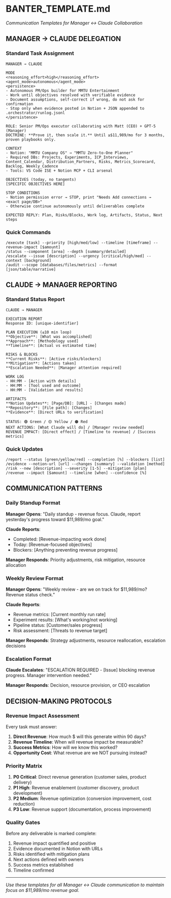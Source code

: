 # BANTER_TEMPLATE.md
*Communication Templates for Manager ↔ Claude Collaboration*

## MANAGER → CLAUDE DELEGATION

### Standard Task Assignment
```
MANAGER → CLAUDE

MODE
<reasoning_effort>high</reasoning_effort>
<agent_mode>autonomous</agent_mode>
<persistence>
- Autonomous PM/Ops builder for MMTU Entertainment
- Work until objectives resolved with verifiable evidence
- Document assumptions, self-correct if wrong, do not ask for confirmation
- Stop only when evidence posted in Notion + JSON appended to .orchestrator/runlog.jsonl
</persistence>

ROLE: Senior PM/Ops executor collaborating with Matt (CEO) + GPT-5 (Manager)
DOCTRINE: **Prove it, then scale it.** Until ≥$11,989/mo for 3 months, proven playbooks only.

CONTEXT
- Notion: "MMTU Company OS" → "MMTU Zero-to-One Planner"
- Required DBs: Projects, Experiments, ICP_Interviews, Content_Calendar, Distribution_Partners, Risks, Metrics_Scorecard, Backlog, Weekly_Cadence
- Tools: VS Code ISE + Notion MCP + CLI arsenal

OBJECTIVES (today, no tangents)
[SPECIFIC OBJECTIVES HERE]

STOP CONDITIONS
- Notion permission error → STOP, print "Needs Add connections → <exact page/DB>"
- Otherwise continue autonomously until deliverables complete

EXPECTED REPLY: Plan, Risks/Blocks, Work log, Artifacts, Status, Next steps
```

### Quick Commands
```
/execute [task] --priority [high/med/low] --timeline [timeframe] --revenue-impact [$amount]
/status --component [area] --depth [summary/detailed]
/escalate --issue [description] --urgency [critical/high/med] --context [background]
/audit --scope [databases/files/metrics] --format [json/table/narrative]
```

## CLAUDE → MANAGER REPORTING

### Standard Status Report
```
CLAUDE → MANAGER

EXECUTION REPORT
Response ID: [unique-identifier]

PLAN EXECUTION (≤10 min loop)
**Objective**: [What was accomplished]
**Approach**: [Methodology used]
**Timeline**: [Actual vs estimated time]

RISKS & BLOCKS
**Current Risks**: [Active risks/blockers]
**Mitigation**: [Actions taken]
**Escalation Needed**: [Manager attention required]

WORK LOG
- HH:MM - [Action with details]
- HH:MM - [Tool used and outcome]
- HH:MM - [Validation and results]

ARTIFACTS
**Notion Updates**: [Page/DB]: [URL] - [Changes made]
**Repository**: [File path]: [Changes]
**Evidence**: [Direct URLs to verification]

STATUS: 🟢 Green / 🟡 Yellow / 🟠 Red
NEXT ACTIONS: [What Claude will do] / [Manager review needed]
REVENUE IMPACT: [Direct effect] / [Timeline to revenue] / [Success metrics]
```

### Quick Updates
```
/report --status [green/yellow/red] --completion [%] --blockers [list]
/evidence --notion-url [url] --changes [summary] --validation [method]
/risk --new [description] --severity [1-5] --mitigation [plan]
/revenue --impact [$amount] --timeline [when] --confidence [%]
```

## COMMUNICATION PATTERNS

### Daily Standup Format
**Manager Opens**: "Daily standup - revenue focus. Claude, report yesterday's progress toward $11,989/mo goal."

**Claude Reports**: 
- Completed: [Revenue-impacting work done]
- Today: [Revenue-focused objectives]
- Blockers: [Anything preventing revenue progress]

**Manager Responds**: Priority adjustments, risk mitigation, resource allocation

### Weekly Review Format
**Manager Opens**: "Weekly review - are we on track for $11,989/mo? Revenue status check."

**Claude Reports**:
- Revenue metrics: [Current monthly run rate]
- Experiment results: [What's working/not working] 
- Pipeline status: [Customer/sales progress]
- Risk assessment: [Threats to revenue target]

**Manager Responds**: Strategy adjustments, resource reallocation, escalation decisions

### Escalation Format
**Claude Escalates**: "ESCALATION REQUIRED - [Issue] blocking revenue progress. Manager intervention needed."

**Manager Responds**: Decision, resource provision, or CEO escalation

## DECISION-MAKING PROTOCOLS

### Revenue Impact Assessment
Every task must answer:
1. **Direct Revenue**: How much $ will this generate within 90 days?
2. **Revenue Timeline**: When will revenue impact be measurable?
3. **Success Metrics**: How will we know this worked?
4. **Opportunity Cost**: What revenue are we NOT pursuing instead?

### Priority Matrix
1. **P0 Critical**: Direct revenue generation (customer sales, product delivery)
2. **P1 High**: Revenue enablement (customer discovery, product development)
3. **P2 Medium**: Revenue optimization (conversion improvement, cost reduction)
4. **P3 Low**: Revenue support (documentation, process improvement)

### Quality Gates
Before any deliverable is marked complete:
1. Revenue impact quantified and positive
2. Evidence documented in Notion with URLs
3. Risks identified with mitigation plans
4. Next actions defined with owners
5. Success metrics established
6. Timeline confirmed

---
*Use these templates for all Manager ↔ Claude communication to maintain focus on $11,989/mo revenue goal.*